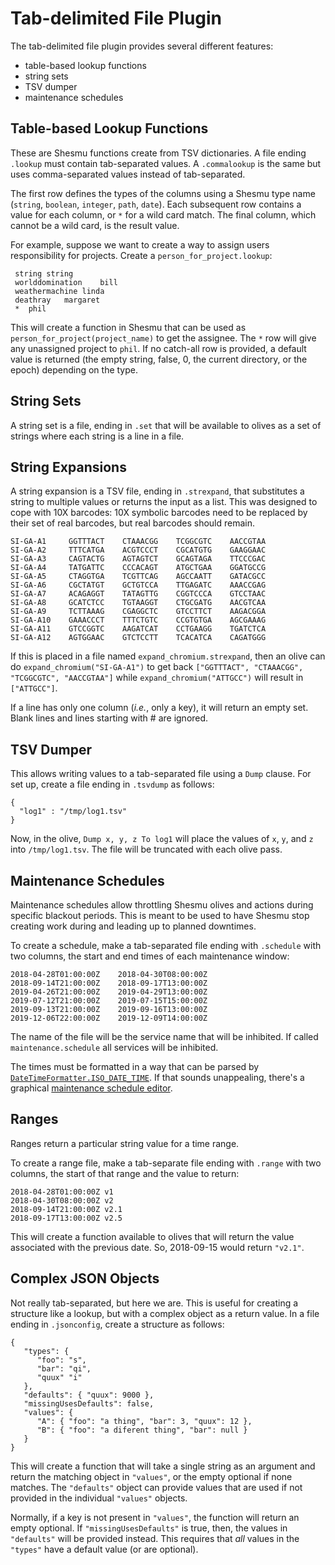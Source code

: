 # Tab-delimited File Plugin
The tab-delimited file plugin provides several different features:

- table-based lookup functions
- string sets
- TSV dumper
- maintenance schedules

## Table-based Lookup Functions
These are Shesmu functions create from TSV dictionaries. A file ending
`.lookup` must contain tab-separated values. A `.commalookup` is the same but
uses comma-separated values instead of tab-separated.

 The first row defines the types of the columns using a Shesmu type name
(`string`, `boolean`, `integer`, `path`, `date`). Each subsequent row contains
a value for each column, or `*` for a wild card match. The final column, which
cannot be a wild card, is the result value.

For example, suppose we want to create a way to assign users responsibility for projects. Create a `person_for_project.lookup`:

     string	string
     worlddomination	bill
     weathermachine	linda
     deathray	margaret
     *	phil

This will create a function in Shesmu that can be used as
`person_for_project(project_name)` to get the assignee. The `*` row will give
any unassigned project to `phil`. If no catch-all row is provided, a default
value is returned (the empty string, false, 0, the current directory, or the
epoch) depending on the type.

## String Sets
A string set is a file, ending in `.set` that will be available to olives as a
set of strings where each string is a line in a file.

## String Expansions
A string expansion is a TSV file, ending in `.strexpand`, that substitutes a
string to multiple values or returns the input as a list. This was designed to
cope with 10X barcodes: 10X symbolic barcodes need to be replaced by their set
of real barcodes, but real barcodes should remain.

    SI-GA-A1     GGTTTACT    CTAAACGG    TCGGCGTC    AACCGTAA
    SI-GA-A2     TTTCATGA    ACGTCCCT    CGCATGTG    GAAGGAAC
    SI-GA-A3     CAGTACTG    AGTAGTCT    GCAGTAGA    TTCCCGAC
    SI-GA-A4     TATGATTC    CCCACAGT    ATGCTGAA    GGATGCCG
    SI-GA-A5     CTAGGTGA    TCGTTCAG    AGCCAATT    GATACGCC
    SI-GA-A6     CGCTATGT    GCTGTCCA    TTGAGATC    AAACCGAG
    SI-GA-A7     ACAGAGGT    TATAGTTG    CGGTCCCA    GTCCTAAC
    SI-GA-A8     GCATCTCC    TGTAAGGT    CTGCGATG    AACGTCAA
    SI-GA-A9     TCTTAAAG    CGAGGCTC    GTCCTTCT    AAGACGGA
    SI-GA-A10    GAAACCCT    TTTCTGTC    CCGTGTGA    AGCGAAAG
    SI-GA-A11    GTCCGGTC    AAGATCAT    CCTGAAGG    TGATCTCA
    SI-GA-A12    AGTGGAAC    GTCTCCTT    TCACATCA    CAGATGGG

If this is placed in a file named `expand_chromium.strexpand`, then an olive
can do `expand_chromium("SI-GA-A1")` to get back `["GGTTTACT", "CTAAACGG",
"TCGGCGTC", "AACCGTAA"]` while `expand_chromium("ATTGCC")` will result in
`["ATTGCC"]`.

If a line has only one column (_i.e._, only a key), it will return an empty
set. Blank lines and lines starting with # are ignored.

## TSV Dumper
This allows writing values to a tab-separated file using a `Dump` clause. For
set up, create a file ending in `.tsvdump` as follows:

    {
      "log1" : "/tmp/log1.tsv"
    }

Now, in the olive, `Dump x, y, z To log1` will place the values of `x`, `y`,
and `z` into `/tmp/log1.tsv`.  The file will be truncated with each olive pass.

## Maintenance Schedules
Maintenance schedules allow throttling Shesmu olives and actions during specific blackout periods. This is meant to be used to have Shesmu stop creating work during and leading up to planned downtimes.

To create a schedule, make a tab-separated file ending with `.schedule` with
two columns, the start and end times of each maintenance window:

    2018-04-28T01:00:00Z	2018-04-30T08:00:00Z
    2018-09-14T21:00:00Z	2018-09-17T13:00:00Z
    2019-04-26T21:00:00Z	2019-04-29T13:00:00Z
    2019-07-12T21:00:00Z	2019-07-15T15:00:00Z
    2019-09-13T21:00:00Z	2019-09-16T13:00:00Z
    2019-12-06T22:00:00Z	2019-12-09T14:00:00Z

The name of the file will be the service name that will be inhibited. If called
`maintenance.schedule` all services will be inhibited.

The times must be formatted in a way that can be parsed by
[`DateTimeFormatter.ISO_DATE_TIME`](https://docs.oracle.com/javase/8/docs/api/java/time/format/DateTimeFormatter.html#ISO_DATE_TIME).
If that sounds unappealing, there's a graphical [maintenance schedule
editor](../maintenance-editor).

## Ranges
Ranges return a particular string value for a time range.

To create a range file, make a tab-separate file ending with `.range` with two
columns, the start of that range and the value to return:

    2018-04-28T01:00:00Z v1
    2018-04-30T08:00:00Z v2
    2018-09-14T21:00:00Z v2.1
    2018-09-17T13:00:00Z v2.5

This will create a function available to olives that will return the value
associated with the previous date. So, 2018-09-15 would return `"v2.1"`.

## Complex JSON Objects
Not really tab-separated, but here we are. This is useful for creating a
structure like a lookup, but with a complex object as a return value. In a file
ending in `.jsonconfig`, create a structure as follows:

    {
       "types": {
          "foo": "s",
          "bar": "qi",
          "quux" "i"
       },
       "defaults": { "quux": 9000 },
       "missingUsesDefaults": false,
       "values": {
          "A": { "foo": "a thing", "bar": 3, "quux": 12 },
          "B": { "foo": "a diferent thing", "bar": null }
       }
    }

This will create a function that will take a single string as an argument and
return the matching object in `"values"`, or the empty optional if none
matches. The `"defaults"` object can provide values that are used if not
provided in the individual `"values"` objects.

Normally, if a key is not present in `"values"`, the function will return an
empty optional. If `"missingUsesDefaults"` is true, then, the values in
`"defaults"` will be provided instead. This requires that *all* values in the
`"types"` have a default value (or are optional).
